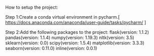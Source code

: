 How to setup the project:

Step 1:Create a conda virtual environment in pycharm.[ https://docs.anaconda.com/anaconda/user-guide/tasks/pycharm/ ]

Step 2:Add the following packages to the project:
flask(version: 1.1.2)
pandas(version: 1.1.4)
numpy(version: 1.19.3)
nltk(version: 3.5)
sklearn(version: 0.0)
scipy(version: 1.5.4)
matplotlib(version: 3.3.3)
seaborn(version: 0.11.0)
inline(version: 0.0.1)
